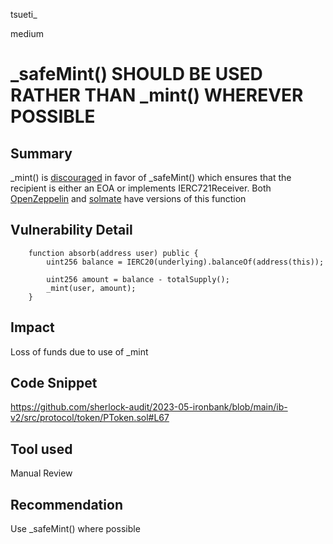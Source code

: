tsueti_

medium

# _safeMint() SHOULD BE USED RATHER THAN _mint() WHEREVER POSSIBLE

## Summary

_mint() is [discouraged](https://github.com/OpenZeppelin/openzeppelin-contracts/blob/d4d8d2ed9798cc3383912a23b5e8d5cb602f7d4b/contracts/token/ERC721/ERC721.sol#L271) in favor of _safeMint() which ensures that the recipient is either an EOA or implements IERC721Receiver. Both [OpenZeppelin](https://github.com/OpenZeppelin/openzeppelin-contracts/blob/d4d8d2ed9798cc3383912a23b5e8d5cb602f7d4b/contracts/token/ERC721/ERC721.sol#L238-L250) and [solmate](https://github.com/Rari-Capital/solmate/blob/4eaf6b68202e36f67cab379768ac6be304c8ebde/src/tokens/ERC721.sol#L180) have versions of this function

## Vulnerability Detail

```solidity
    function absorb(address user) public {
        uint256 balance = IERC20(underlying).balanceOf(address(this));

        uint256 amount = balance - totalSupply();
        _mint(user, amount);
    }
```

## Impact

Loss of funds due to use of _mint

## Code Snippet

https://github.com/sherlock-audit/2023-05-ironbank/blob/main/ib-v2/src/protocol/token/PToken.sol#L67

## Tool used

Manual Review

## Recommendation

Use _safeMint() where possible
